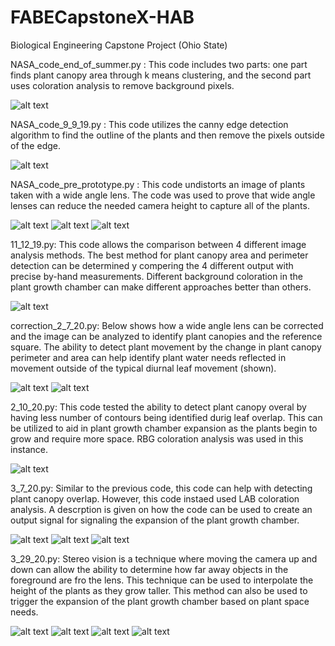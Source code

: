# FABECapstoneX-HAB
Biological Engineering Capstone Project (Ohio State) 
 
NASA_code_end_of_summer.py :
This code includes two parts: one part finds plant canopy area through k means clustering, and the second part uses coloration analysis to remove background pixels.

![alt text](https://github.com/NoahWilsonWeyrick/FABECapstoneX-HAB/blob/master/End%20of%20Summer.png)

 
NASA_code_9_9_19.py : 
This code utilizes the canny edge detection algorithm to find the outline of the plants and then remove the pixels outside of the edge.

![alt text](https://github.com/NoahWilsonWeyrick/FABECapstoneX-HAB/blob/master/9-9-19.png)

 
NASA_code_pre_prototype.py :
This code undistorts an image of plants taken with a wide angle lens. The code was used to prove that wide angle lenses can reduce the needed camera height to capture all of the plants.

![alt text](https://github.com/NoahWilsonWeyrick/FABECapstoneX-HAB/blob/master/Lens%20Angle.jpg)
![alt text](https://github.com/NoahWilsonWeyrick/FABECapstoneX-HAB/blob/master/Wide%20Angle%20Prototype.jpg)
![alt text](https://github.com/NoahWilsonWeyrick/FABECapstoneX-HAB/blob/master/pre_prototype.png)

 
11_12_19.py:
This code allows the comparison between 4 different image analysis methods. The best method for plant canopy area and perimeter detection can be determined y compering the 4 different output with precise by-hand measurements. Different background coloration in the plant growth chamber can make different approaches better than others.

![alt text](https://github.com/NoahWilsonWeyrick/FABECapstoneX-HAB/blob/master/Color%20Space%20Analysis%20Comparison.JPG)

 
correction_2_7_20.py:
Below shows how a wide angle lens can be corrected and the image can be analyzed to identify plant canopies and the reference square. The ability to detect plant movement by the change in plant canopy perimeter and area can help identify plant water needs reflected in movement outside of the typical diurnal leaf movement (shown).

![alt text](https://github.com/NoahWilsonWeyrick/FABECapstoneX-HAB/blob/master/Plant%20Movement%201.gif)
![alt text](https://github.com/NoahWilsonWeyrick/FABECapstoneX-HAB/blob/master/Plant%20Movement%202.gif)

 
2_10_20.py:
This code tested the ability to detect plant canopy overal by having less number of contours being identified durig leaf overlap. This can be utilized to aid in plant growth chamber expansion as the plants begin to grow and require more space. RBG coloration analysis was used in this instance.

![alt text](https://github.com/NoahWilsonWeyrick/FABECapstoneX-HAB/blob/master/2_10_20.jpg)

 
3_7_20.py:
Similar to the previous code, this code can help with detecting plant canopy overlap. However, this code instaed used LAB coloration analysis. A descrption is given on how the code can be used to create an output signal for signaling the expansion of the plant growth chamber.

![alt text](https://github.com/NoahWilsonWeyrick/FABECapstoneX-HAB/blob/master/Code%20Set%20Up.jpg)
![alt text](https://github.com/NoahWilsonWeyrick/FABECapstoneX-HAB/blob/master/Triggering%20Mechanism.jpg)
![alt text](https://github.com/NoahWilsonWeyrick/FABECapstoneX-HAB/blob/master/Capture.JPG)

 
3_29_20.py:
Stereo vision is a technique where moving the camera up and down can allow the ability to determine how far away objects in the foreground are fro the lens. This technique can be used to interpolate the height of the plants as they grow taller. This method can also be used to trigger the expansion of the plant growth chamber based on plant space needs.

![alt text](https://github.com/NoahWilsonWeyrick/FABECapstoneX-HAB/blob/master/Stereo%20Vision.jpg)
![alt text](https://github.com/NoahWilsonWeyrick/FABECapstoneX-HAB/blob/master/Stereo%20Vision%201.gif)
![alt text](https://github.com/NoahWilsonWeyrick/FABECapstoneX-HAB/blob/master/Stereo%20Vision%202.gif)
![alt text](https://github.com/NoahWilsonWeyrick/FABECapstoneX-HAB/blob/master/Graph.png)
